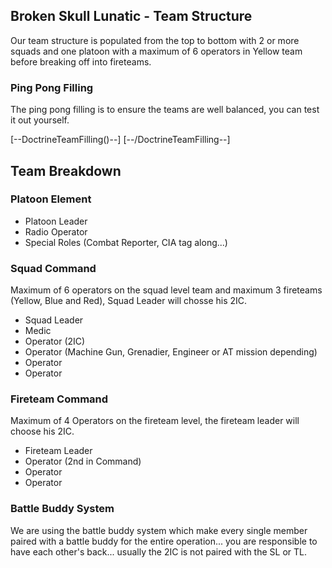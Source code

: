 
## Broken Skull Lunatic - Team Structure

Our team structure is populated from the top to bottom with 2 or more squads and one platoon with a maximum of 6 operators in Yellow team before breaking off into fireteams.

### Ping Pong Filling

The ping pong filling is to ensure the teams are well balanced, you can test it out yourself.

[--DoctrineTeamFilling()--] [--/DoctrineTeamFilling--]


## Team Breakdown
### Platoon Element
- Platoon Leader
- Radio Operator
- Special Roles (Combat Reporter, CIA tag along...)

### Squad Command
Maximum of 6 operators on the squad level team and maximum 3 fireteams (Yellow, Blue and Red), Squad Leader will chosse his 2IC.
- Squad Leader
- Medic
- Operator (2IC)
- Operator (Machine Gun, Grenadier, Engineer or AT mission depending)
- Operator
- Operator

### Fireteam Command
Maximum of 4 Operators on the fireteam level, the fireteam leader will choose his 2IC.
- Fireteam Leader
- Operator (2nd in Command)
- Operator
- Operator

### Battle Buddy System
We are using the battle buddy system which make every single member paired with a battle buddy for the entire operation... you are responsible to have each other's back... usually the 2IC is not paired with the SL or TL.

